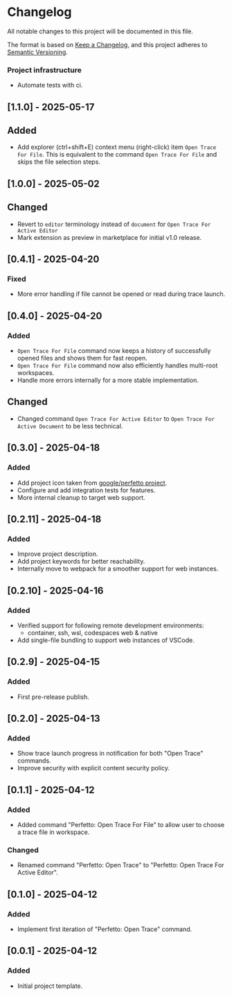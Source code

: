 # Changelog

All notable changes to this project will be documented in this file.

The format is based on [Keep a Changelog](https://keepachangelog.com/en/1.1.0/),
and this project adheres to [Semantic Versioning](https://semver.org/spec/v2.0.0.html).

### Project infrastructure
- Automate tests with ci.

## [1.1.0] - 2025-05-17

## Added
- Add explorer (ctrl+shift+E) context menu (right-click) item `Open Trace For File`.
This is equivalent to the command `Open Trace For File` and skips the file selection steps.

## [1.0.0] - 2025-05-02

## Changed
- Revert to `editor` terminology instead of `document` for `Open Trace For Active Editor`
- Mark extension as preview in marketplace for initial v1.0 release.

## [0.4.1] - 2025-04-20

### Fixed
- More error handling if file cannot be opened or read during trace launch.

## [0.4.0] - 2025-04-20

### Added
- `Open Trace For File` command now keeps a history of successfully opened files and shows them for fast reopen.
- `Open Trace For File` command now also efficiently handles multi-root workspaces.
- Handle more errors internally for a more stable implementation.

## Changed
- Changed command `Open Trace For Active Editor` to `Open Trace For Active Document` to be less technical.


## [0.3.0] - 2025-04-18

### Added
- Add project icon taken from [google/perfetto project](https://github.com/google/perfetto).
- Configure and add integration tests for features.
- More internal cleanup to target web support.

## [0.2.11] - 2025-04-18

### Added
- Improve project description.
- Add project keywords for better reachability.
- Internally move to webpack for a smoother support for web instances.

## [0.2.10] - 2025-04-16

### Added
- Verified support for following remote development environments:
  - container, ssh, wsl, codespaces web & native
- Add single-file bundling to support web instances of VSCode.

## [0.2.9] - 2025-04-15

### Added
- First pre-release publish.

## [0.2.0] - 2025-04-13

### Added
- Show trace launch progress in notification for both "Open Trace" commands.
- Improve security with explicit content security policy.

## [0.1.1] - 2025-04-12

### Added
- Added command "Perfetto: Open Trace For File" to allow user to choose a trace file in workspace.

### Changed
- Renamed command "Perfetto: Open Trace" to "Perfetto: Open Trace For Active Editor".

## [0.1.0] - 2025-04-12

### Added
- Implement first iteration of "Perfetto: Open Trace" command.

## [0.0.1] - 2025-04-12

### Added
- Initial project template.